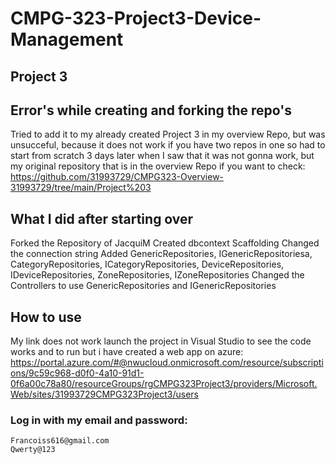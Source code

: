 # CMPG-323-Project3-Device-Management
## Project 3

## Error's while creating and forking the repo's
Tried to add it to my already created Project 3 in my overview Repo, but was unsucceful, because it does not work if you have two repos in one so had to start from scratch 3 days later
when I saw that it was not gonna work, but my original repository that is in the overview Repo if you want to check:
https://github.com/31993729/CMPG323-Overview-31993729/tree/main/Project%203

## What I did after starting over 
Forked the Repository of JacquiM
Created dbcontext Scaffolding
Changed the connection string
Added GenericRepositories, IGenericRepositoriesa, CategoryRepositories, ICategoryRepositories, DeviceRepositories, IDeviceRepositories, ZoneRepositories, IZoneRepositories
Changed the Controllers to use GenericRepositories and IGenericRepositories

## How to use
My link does not work launch the project in Visual Studio to see the code works and to run but i have created a web app on azure: https://portal.azure.com/#@nwucloud.onmicrosoft.com/resource/subscriptions/9c59c968-d0f0-4a10-91d1-0f6a00c78a80/resourceGroups/rgCMPG323Project3/providers/Microsoft.Web/sites/31993729CMPG323Project3/users

### Log in with my email and password:
    Francoiss616@gmail.com
    Qwerty@123
